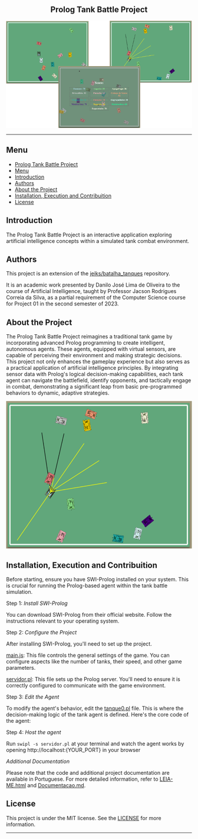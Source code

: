 <div align="center">


## Prolog Tank Battle Project


<img src="screenshot-all.png">

</div>

---

## Menu
- [Prolog Tank Battle Project](#prolog-tank-battle-project)
- [Menu](#menu)
- [Introduction](#introduction)
- [Authors](#authors)
- [About the Project](#about-the-project)
- [Installation, Execution and Contribuition](#installation-execution-and-contribuition)
- [License](#license)

## Introduction

The Prolog Tank Battle Project is an interactive application exploring artificial intelligence concepts within a simulated tank combat environment. 

## Authors
This project is an extension of the [jeiks/batalha_tanques](https://github.com/jeiks/batalha_tanques) repository.

It is an academic work presented by Danilo José Lima de Oliveira to the course of Artificial Intelligence, taught by Professor Jacson Rodrigues Correia da Silva, as a partial requirement of the Computer Science course for Project 01 in the second semester of 2023.

## About the Project

The Prolog Tank Battle Project reimagines a traditional tank game by incorporating advanced Prolog programming to create intelligent, autonomous agents. These agents, equipped with virtual sensors, are capable of perceiving their environment and making strategic decisions. This project not only enhances the gameplay experience but also serves as a practical application of artificial intelligence principles. By integrating sensor data with Prolog's logical decision-making capabilities, each tank agent can navigate the battlefield, identify opponents, and tactically engage in combat, demonstrating a significant leap from basic pre-programmed behaviors to dynamic, adaptive strategies.

<p align="center"><img src="screenshot-sensors.png" width="600" height="400"></p>

## Installation, Execution and Contribuition

Before starting, ensure you have SWI-Prolog installed on your system. This is crucial for running the Prolog-based agent within the tank battle simulation.

Step 1: *Install SWI-Prolog*

You can download SWI-Prolog from their official website. Follow the instructions relevant to your operating system.

Step 2: *Configure the Project*

After installing SWI-Prolog, you'll need to set up the project.

[main.js]('main.js'): This file controls the general settings of the game. You can configure aspects like the number of tanks, their speed, and other game parameters.

[servidor.pl](./servidor.pl): This file sets up the Prolog server. You'll need to ensure it is correctly configured to communicate with the game environment.

Step 3: *Edit the Agent*

To modify the agent's behavior, edit the [tanque0.pl](./tanque0.pl) file. This is where the decision-making logic of the tank agent is defined. Here's the core code of the agent:

Step 4: *Host the agent*

Run ```swipl -s servidor.pl``` at your terminal and watch the agent works by opening http://localhost:{YOUR_PORT} in your browser

*Additional Documentation*

Please note that the code and additional project documentation are available in Portuguese. For more detailed information, refer to [LEIA-ME.html](./LEIA-ME.html) and [Documentacao.md](/Documentacao.md).

## License
This project is under the MIT license. See the [LICENSE](https://github.com/Danilo-Js/AI-Tank-Battle/blob/master/LICENSE) for more information.

---
